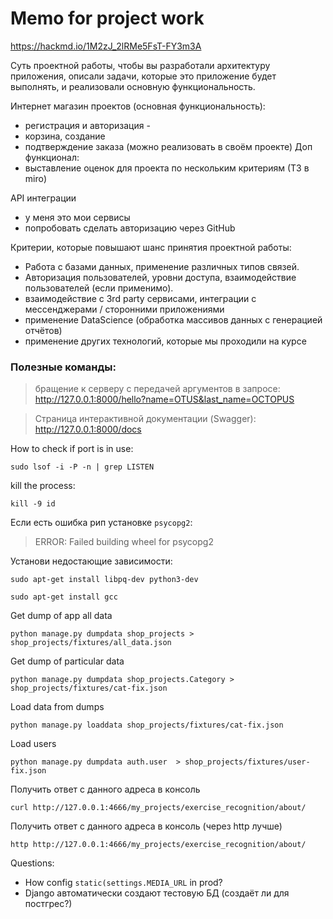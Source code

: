 # Memo for project work

https://hackmd.io/1M2zJ_2lRMe5FsT-FY3m3A

Суть проектной работы, чтобы вы разработали архитектуру приложения,
описали задачи, которые это приложение будет выполнять,
и реализовали основную функциональность.

Интернет магазин проектов (основная функциональность):
- регистрация и авторизация -
- корзина, создание
- подтверждение заказа (можно реализовать в своём проекте)
  Доп функционал:
- выставление оценок для проекта по нескольким критериям (ТЗ в miro)

API интеграции
- у меня это мои сервисы
- попробовать сделать авторизацию через GitHub

Критерии, которые повышают шанс принятия проектной работы:
- Работа с базами данных, применение различных типов связей.
- Авторизация пользователей, уровни доступа, взаимодействие пользователей (если применимо).
- взаимодействие с 3rd party сервисами, интеграции с мессенджерами / сторонними приложениями
- применение DataScience (обработка массивов данных с генерацией отчётов)
- применение других технологий, которые мы проходили на курсе


### Полезные команды:

> бращение к серверу с передачей аргументов в запросе:
http://127.0.0.1:8000/hello?name=OTUS&last_name=OCTOPUS

> Страница интерактивной документации (Swagger):
http://127.0.0.1:8000/docs

How to check if port is in use:

```shell
sudo lsof -i -P -n | grep LISTEN
```

kill the process:

```shell
kill -9 id
```

Если есть ошибка рип установке `psycopg2`:
> ERROR: Failed building wheel for psycopg2

Установи недостающие зависимости:

```shell
sudo apt-get install libpq-dev python3-dev
```

```shell
sudo apt-get install gcc
```

Get dump of app all data

```shell
python manage.py dumpdata shop_projects > shop_projects/fixtures/all_data.json
```

Get dump of particular data

```shell
python manage.py dumpdata shop_projects.Category > shop_projects/fixtures/cat-fix.json
```

Load data from dumps

```shell
python manage.py loaddata shop_projects/fixtures/cat-fix.json
```

Load users

```shell
python manage.py dumpdata auth.user  > shop_projects/fixtures/user-fix.json
```

Получить ответ с данного адреса в консоль
```shell
curl http://127.0.0.1:4666/my_projects/exercise_recognition/about/
```

Получить ответ с данного адреса в консоль (через http лучше)
```shell
http http://127.0.0.1:4666/my_projects/exercise_recognition/about/
```

Questions:
- How config `static(settings.MEDIA_URL` in prod?
- Django автоматически создают тестовую БД (создаёт ли для постгрес?)